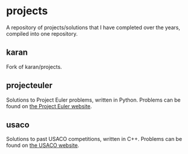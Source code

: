 projects
========

A repository of projects/solutions that I have completed over the years, compiled into one repository.

karan
-----

Fork of karan/projects.

projecteuler
------------

Solutions to Project Euler problems, written in Python. Problems can be found on [the Project Euler website](https://projecteuler.net).

usaco
-----

Solutions to past USACO competitions, written in C++. Problems can be found on [the USACO website](https://usaco.org).